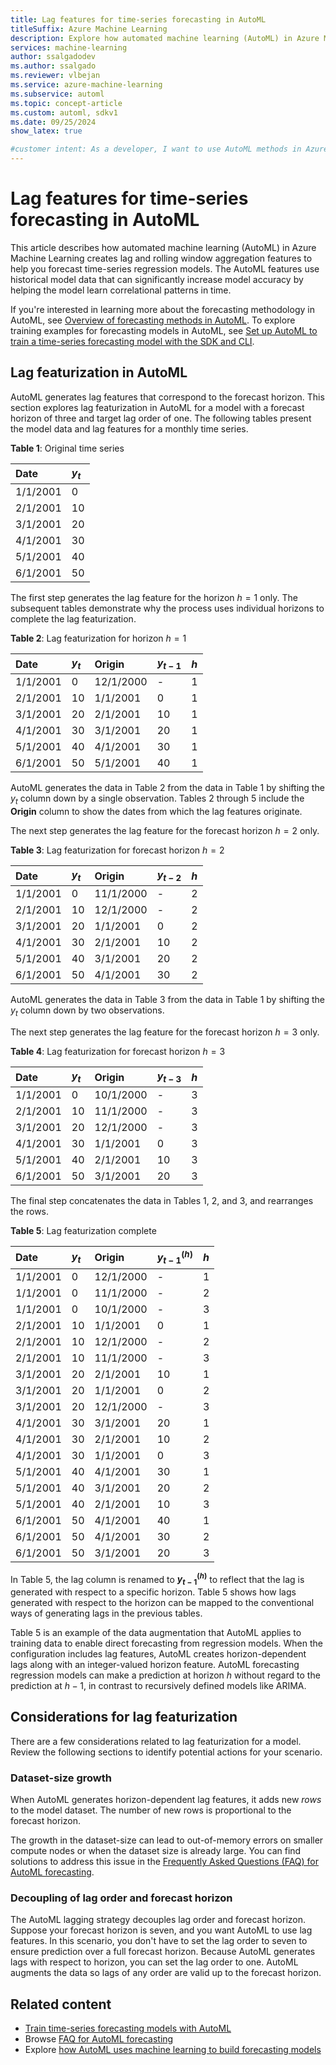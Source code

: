 ```yaml
---
title: Lag features for time-series forecasting in AutoML
titleSuffix: Azure Machine Learning
description: Explore how automated machine learning (AutoML) in Azure Machine Learning creates lag and rolling window aggregation to forecast time-series regression models.
services: machine-learning
author: ssalgadodev
ms.author: ssalgado
ms.reviewer: vlbejan
ms.service: azure-machine-learning
ms.subservice: automl
ms.topic: concept-article
ms.custom: automl, sdkv1
ms.date: 09/25/2024
show_latex: true

#customer intent: As a developer, I want to use AutoML methods in Azure Machine Learning for creating lag and rolling window aggregation, so I can forecast time-series regression models.
---
```


# Lag features for time-series forecasting in AutoML

This article describes how automated machine learning (AutoML) in Azure Machine Learning creates lag and rolling window aggregation features to help you forecast time-series regression models. The AutoML features use historical model data that can significantly increase model accuracy by helping the model learn correlational patterns in time. 

If you're interested in learning more about the forecasting methodology in AutoML, see [Overview of forecasting methods in AutoML](concept-automl-forecasting-methods.md). To explore training examples for forecasting models in AutoML, see [Set up AutoML to train a time-series forecasting model with the SDK and CLI](how-to-auto-train-forecast.md).

## Lag featurization in AutoML

AutoML generates lag features that correspond to the forecast horizon. This section explores lag featurization in AutoML for a model with a forecast horizon of three and target lag order of one. The following tables present the model data and lag features for a monthly time series.

**Table 1**: Original time series

| Date     | $y_t$ | 
| :---     | :---  |
| 1/1/2001 | 0     |
| 2/1/2001 | 10    |
| 3/1/2001 | 20    |
| 4/1/2001 | 30    |
| 5/1/2001 | 40    | 
| 6/1/2001 | 50    |

The first step generates the lag feature for the horizon $h=1$ only. The subsequent tables demonstrate why the process uses individual horizons to complete the lag featurization.

**Table 2**: Lag featurization for horizon $h=1$

| Date       | $y_t$ | Origin    | $y_{t-1}$ | $h$  |
| :---       | :---  | :---      | :---      | :--- | 
| 1/1/2001   | 0     | 12/1/2000 | -         | 1    |
| 2/1/2001   | 10    | 1/1/2001  | 0         | 1    |
| 3/1/2001   | 20    | 2/1/2001  | 10        | 1    |
| 4/1/2001   | 30    | 3/1/2001  | 20        | 1    |
| 5/1/2001   | 40    | 4/1/2001  | 30        | 1    |
| 6/1/2001   | 50    | 5/1/2001  | 40        | 1    |

AutoML generates the data in Table 2 from the data in Table 1 by shifting the $y_t$ column down by a single observation. Tables 2 through 5 include the **Origin** column to show the dates from which the lag features originate.

The next step generates the lag feature for the forecast horizon $h=2$ only.

**Table 3**: Lag featurization for forecast horizon $h=2$

| Date       | $y_t$ | Origin    | $y_{t-2}$ | $h$  |
| :---       | :---  | :---      | :---      | :--- | 
| 1/1/2001   | 0     | 11/1/2000 | -         | 2    |
| 2/1/2001   | 10    | 12/1/2000 | -         | 2    |
| 3/1/2001   | 20    | 1/1/2001  | 0         | 2    |
| 4/1/2001   | 30    | 2/1/2001  | 10        | 2    |
| 5/1/2001   | 40    | 3/1/2001  | 20        | 2    |
| 6/1/2001   | 50    | 4/1/2001  | 30        | 2    |

AutoML generates the data in Table 3 from the data in Table 1 by shifting the $y_t$ column down by two observations.

The next step generates the lag feature for the forecast horizon $h=3$ only.

**Table 4**: Lag featurization for forecast horizon $h=3$

| Date       | $y_t$ | Origin    | $y_{t-3}$ | $h$  |
| :---       | :---  | :---      | :---      | :--- | 
| 1/1/2001   | 0     | 10/1/2000 | -         | 3    |
| 2/1/2001   | 10    | 11/1/2000 | -         | 3    |
| 3/1/2001   | 20    | 12/1/2000 | -         | 3    |
| 4/1/2001   | 30    | 1/1/2001  | 0         | 3    |
| 5/1/2001   | 40    | 2/1/2001  | 10        | 3    |
| 6/1/2001   | 50    | 3/1/2001  | 20        | 3    |

The final step concatenates the data in Tables 1, 2, and 3, and rearranges the rows.

**Table 5**: Lag featurization complete

| Date       | $y_t$ | Origin    | $y_{t-1}^{(h)}$ | $h$  |
| :---       | :---  | :---      | :---            | :--- | 
| 1/1/2001   | 0     | 12/1/2000 | -               | 1    |
| 1/1/2001   | 0     | 11/1/2000 | -               | 2    |
| 1/1/2001   | 0     | 10/1/2000 | -               | 3    |
| 2/1/2001   | 10    | 1/1/2001  | 0               | 1    |
| 2/1/2001   | 10    | 12/1/2000 | -               | 2    |
| 2/1/2001   | 10    | 11/1/2000 | -               | 3    |
| 3/1/2001   | 20    | 2/1/2001  | 10              | 1    |
| 3/1/2001   | 20    | 1/1/2001  | 0               | 2    |
| 3/1/2001   | 20    | 12/1/2000 | -               | 3    |
| 4/1/2001   | 30    | 3/1/2001  | 20              | 1    |
| 4/1/2001   | 30    | 2/1/2001  | 10              | 2    |
| 4/1/2001   | 30    | 1/1/2001  | 0               | 3    |
| 5/1/2001   | 40    | 4/1/2001  | 30              | 1    |
| 5/1/2001   | 40    | 3/1/2001  | 20              | 2    |
| 5/1/2001   | 40    | 2/1/2001  | 10              | 3    |
| 6/1/2001   | 50    | 4/1/2001  | 40              | 1    |
| 6/1/2001   | 50    | 4/1/2001  | 30              | 2    |
| 6/1/2001   | 50    | 3/1/2001  | 20              | 3    |

In Table 5, the lag column is renamed to **$y_{t-1}^{(h)}$** to reflect that the lag is generated with respect to a specific horizon. Table 5 shows how lags generated with respect to the horizon can be mapped to the conventional ways of generating lags in the previous tables.

Table 5 is an example of the data augmentation that AutoML applies to training data to enable direct forecasting from regression models. When the configuration includes lag features, AutoML creates horizon-dependent lags along with an integer-valued horizon feature. AutoML forecasting regression models can make a prediction at horizon $h$ without regard to the prediction at $h-1$, in contrast to recursively defined models like ARIMA.

## Considerations for lag featurization

There are a few considerations related to lag featurization for a model. Review the following sections to identify potential actions for your scenario.

### Dataset-size growth

When AutoML generates horizon-dependent lag features, it adds new _rows_ to the model dataset. The number of new rows is proportional to the forecast horizon.

The growth in the dataset-size can lead to out-of-memory errors on smaller compute nodes or when the dataset size is already large. You can find solutions to address this issue in the [Frequently Asked Questions (FAQ) for AutoML forecasting](how-to-automl-forecasting-faq.md#how-do-i-fix-an-out-of-memory-error).       

### Decoupling of lag order and forecast horizon

The AutoML lagging strategy decouples lag order and forecast horizon. Suppose your forecast horizon is seven, and you want AutoML to use lag features. In this scenario, you don't have to set the lag order to seven to ensure prediction over a full forecast horizon. Because AutoML generates lags with respect to horizon, you can set the lag order to one. AutoML augments the data so lags of any order are valid up to the forecast horizon.

## Related content

- [Train time-series forecasting models with AutoML](how-to-auto-train-forecast.md)
- Browse [FAQ for AutoML forecasting](how-to-automl-forecasting-faq.md)
- Explore [how AutoML uses machine learning to build forecasting models](concept-automl-forecasting-methods.md)
